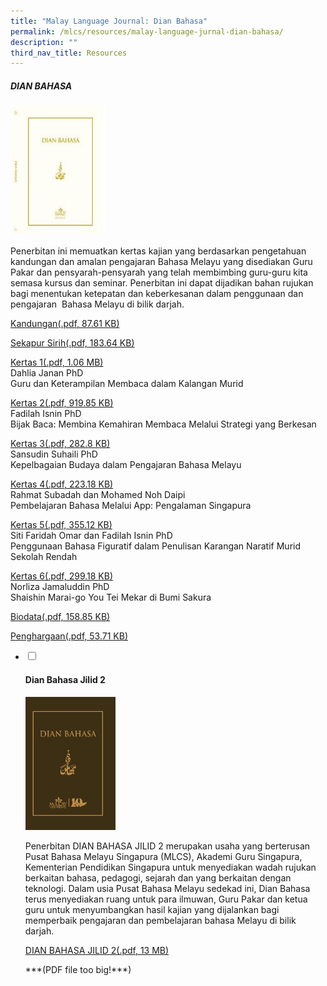 ```yaml
---
title: "Malay Language Journal: Dian Bahasa"
permalink: /mlcs/resources/malay-language-jurnal-dian-bahasa/
description: ""
third_nav_title: Resources
---
```


##### **DIAN BAHASA**
<img src="/images/dian-bahasaafc271418f4e4c1dabdc763cdae3488a.jpeg" style="width:30%">

Penerbitan ini memuatkan kertas kajian yang berdasarkan pengetahuan kandungan dan amalan pengajaran Bahasa Melayu yang disediakan Guru Pakar dan pensyarah-pensyarah yang telah membimbing guru-guru kita semasa kursus dan seminar. Penerbitan ini dapat dijadikan bahan rujukan bagi menentukan ketepatan dan keberkesanan dalam penggunaan dan pengajaran&nbsp; Bahasa Melayu di bilik darjah.

[Kandungan(.pdf, 87.61 KB)](/files/dian_bahasa_content_page.pdf)<p>
[Sekapur Sirih(.pdf, 183.64 KB)](/files/dian_bahasa_foreword.pdf)

  <a href="/files/dian_bahasa_1.pdf">Kertas 1(.pdf, 1.06 MB)</a><br>
Dahlia Janan PhD<br>
	Guru dan Keterampilan Membaca dalam Kalangan Murid</p>
	
<p><a href="/files/dian_bahasa_2.pdf">Kertas 2(.pdf, 919.85 KB)</a><br>Fadilah Isnin PhD<br>Bijak Baca: Membina Kemahiran Membaca Melalui Strategi yang Berkesan</p>
<p><a href="/files/dian_bahasa_3.pdf">Kertas 3(.pdf, 282.8 KB)</a><br>Sansudin Suhaili PhD<br>Kepelbagaian Budaya dalam Pengajaran Bahasa Melayu</p>
<p><a href="/files/dian_bahasa_4.pdf">Kertas 4(.pdf, 223.18 KB)</a><br>Rahmat Subadah dan Mohamed Noh Daipi<br>
Pembelajaran Bahasa Melalui App: Pengalaman Singapura</p>
<p><a href="/files/dian_bahasa_5.pdf">Kertas 5(.pdf, 355.12 KB)</a><br>Siti Faridah Omar dan Fadilah Isnin PhD<br>Penggunaan Bahasa Figuratif dalam Penulisan Karangan Naratif Murid Sekolah Rendah</p>
<p><a href="/files/dian_bahasa_6.pdf">Kertas 6(.pdf, 299.18 KB)</a><br>Norliza Jamaluddin PhD<br>Shaishin Marai-go You Tei Mekar di Bumi Sakura</p>

[Biodata(.pdf, 158.85 KB)](/files/dian_bahasa_biodata.pdf)
  
[Penghargaan(.pdf, 53.71 KB)](/files/dian_bahasa_penghargaan.pdf)



<ul class="jekyllcodex_accordion">
  <li>
    <input type="checkbox" id="accordion31">
    <label for="accordion31"><h4>Dian Bahasa Jilid 2</h4></label>
    <div>

<img src="/images/dian_bahasa.png" style="width:30%">

Penerbitan DIAN BAHASA JILID 2 merupakan usaha yang berterusan Pusat Bahasa Melayu Singapura (MLCS), Akademi Guru Singapura, Kementerian Pendidikan Singapura untuk menyediakan wadah rujukan berkaitan bahasa, pedagogi, sejarah dan yang berkaitan dengan teknologi. Dalam usia Pusat Bahasa Melayu sedekad ini, Dian Bahasa terus menyediakan ruang untuk para ilmuwan, Guru Pakar dan ketua guru untuk menyumbangkan hasil kajian yang dijalankan bagi memperbaik pengajaran dan pembelajaran bahasa Melayu di bilik darjah.

<p><a href="https://academyofsingaporeteachers.moe.edu.sg/docs/librariesprovider6/resources-files/dian-bahasa/dian-bahasa-vol2-content(compressed).pdf?sfvrsn=3fb6282a_2">DIAN BAHASA JILID 2(.pdf, 13 MB)</a></p>
 ***(PDF file too big!***)
    </div>
	</li>  
</ul>
